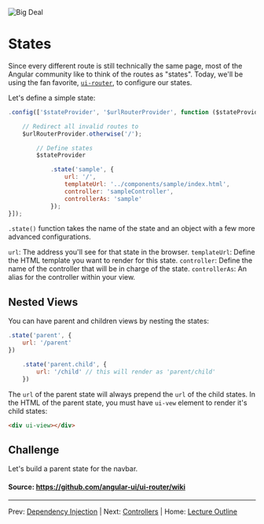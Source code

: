 ![Big Deal](https://s-media-cache-ak0.pinimg.com/originals/7e/a6/fb/7ea6fbd43cad1f8f376bc982b9bae5a2.gif)
# States

Since every different route is still technically the same page, most of the Angular community like to think of the routes as "states". Today, we'll be using the fan favorite, [`ui-router`](https://github.com/angular-ui/ui-router), to configure our states.

Let's define a simple state:

```js
.config(['$stateProvider', '$urlRouterProvider', function ($stateProvider, $urlRouterProvider){

	// Redirect all invalid routes to 
	$urlRouterProvider.otherwise('/');

		// Define states
		$stateProvider

			.state('sample', {
				url: '/',
				templateUrl: '../components/sample/index.html',
				controller: 'sampleController',
				controllerAs: 'sample'
			});
}]);
```

`.state()` function takes the name of the state and an object with a few more advanced configurations.

`url`: The address you'll see for that state in the browser.
`templateUrl`: Define the HTML template you want to render for this state.
`controller`: Define the name of the controller that will be in charge of the state.
`controllerAs`: An alias for the controller within your view. 

## Nested Views

You can have parent and children views by nesting the states:

```js
.state('parent', {
	url: '/parent'
})

	.state('parent.child', {
		url: '/child' // this will render as 'parent/child'
	})
```

The `url` of the parent state will always prepend the `url` of the child states. In the HTML of the parent state, you must have `ui-vew` element to render it's child states:

```html
<div ui-view></div>
```

## Challenge

Let's build a parent state for the navbar. 

#### Source: https://github.com/angular-ui/ui-router/wiki
________________________________

Prev: [Dependency Injection](./dependency-injection.md) | Next: [Controllers](./controllers.md) |
Home: [Lecture Outline](../README.md)
